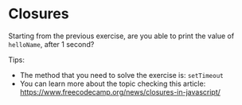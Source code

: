 # Closures

Starting from the previous exercise, are you able to print the value of `helloName`, after 1 second?

Tips:

- The method that you need to solve the exercise is: `setTimeout`
- You can learn more about the topic checking this article: https://www.freecodecamp.org/news/closures-in-javascript/
